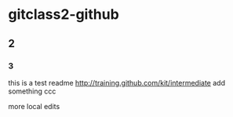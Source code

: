 # gitclass2-github
## 2
### 3
this is a test readme
http://training.github.com/kit/intermediate
add something
ccc

more local edits